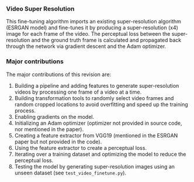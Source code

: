 ### Video Super Resolution

This fine-tuning algorithm imports an existing super-resolution algorithm (ESRGAN model) and fine-tunes it by producing a super-resolution (x4) image for each frame of the video. The perceptual loss between the super-resolution and the ground truth frame is calculated and propagated back through the network via gradient descent and the Adam optimizer.

### Major contributions

The major contributions of this revision are:

1. Building a pipeline and adding features to generate super-resolution videos by processing one frame of a video at a time.
2. Building transformation tools to randomly select video frames and random cropped locations to avoid overfitting and speed up the training process.
3. Enabling gradients on the model.
4. Initializing an Adam optimizer (optimizer not provided in source code, nor mentioned in the paper).
5. Creating a feature extractor from VGG19 (mentioned in the ESRGAN paper but not provided in the code).
6. Using the feature extractor to create a perceptual loss.
7. Iterating over a training dataset and optimizing the model to reduce the perceptual loss.
8. Testing the model by generating super-resolution images using an unseen dataset (see `test_video_finetune.py`).
